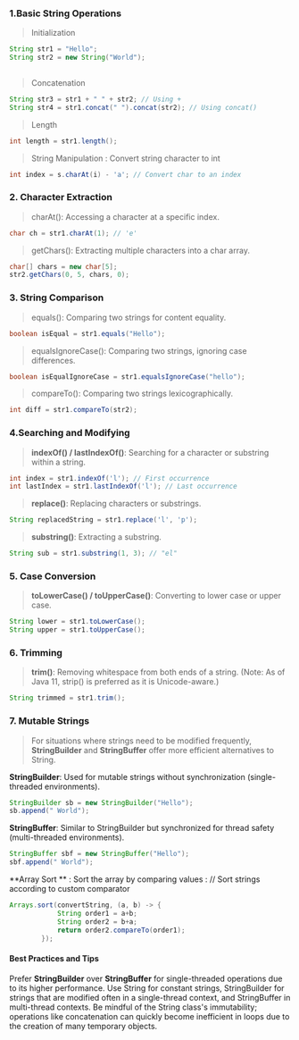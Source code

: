 ### 1.Basic String Operations
> Initialization
```java
String str1 = "Hello";
String str2 = new String("World");
 
```
>Concatenation
```java
String str3 = str1 + " " + str2; // Using +
String str4 = str1.concat(" ").concat(str2); // Using concat()
```
>Length
```java
int length = str1.length();
```
>String Manipulation : Convert string character to int
```java
int index = s.charAt(i) - 'a'; // Convert char to an index
```
### 2. Character Extraction
>charAt(): Accessing a character at a specific index.
```java
char ch = str1.charAt(1); // 'e'
```
>getChars(): Extracting multiple characters into a char array.
```java
char[] chars = new char[5];
str2.getChars(0, 5, chars, 0);
```
### 3. String Comparison
>equals(): Comparing two strings for content equality.
```java
boolean isEqual = str1.equals("Hello");
```
>equalsIgnoreCase(): Comparing two strings, ignoring case differences.
```java
boolean isEqualIgnoreCase = str1.equalsIgnoreCase("hello");
```
>compareTo(): Comparing two strings lexicographically.
```java
int diff = str1.compareTo(str2);
```
### 4.Searching and Modifying
>**indexOf() / lastIndexOf()**: Searching for a character or substring within a string.
```java
int index = str1.indexOf('l'); // First occurrence
int lastIndex = str1.lastIndexOf('l'); // Last occurrence
```
>**replace()**: Replacing characters or substrings.
```java
String replacedString = str1.replace('l', 'p');
```
>**substring()**: Extracting a substring.
```java
String sub = str1.substring(1, 3); // "el"
```
### 5. Case Conversion
>**toLowerCase() / toUpperCase()**: Converting to lower case or upper case.
```java
String lower = str1.toLowerCase();
String upper = str1.toUpperCase();
```
### 6. Trimming
>**trim()**: Removing whitespace from both ends of a string. (Note: As of Java 11, strip() is preferred as it is Unicode-aware.)
```java
String trimmed = str1.trim();
```
### 7. Mutable Strings
>For situations where strings need to be modified frequently, **StringBuilder** and **StringBuffer** offer more efficient alternatives to String.

**StringBuilder**: Used for mutable strings without synchronization (single-threaded environments).
```java
StringBuilder sb = new StringBuilder("Hello");
sb.append(" World");
```
**StringBuffer**: Similar to StringBuilder but synchronized for thread safety (multi-threaded environments).
```java
StringBuffer sbf = new StringBuffer("Hello");
sbf.append(" World");
```
**Array Sort ** : Sort the array by comparing values :  // Sort strings according to custom comparator
```java
Arrays.sort(convertString, (a, b) -> {
            String order1 = a+b;
            String order2 = b+a;
            return order2.compareTo(order1);
        });
```
#### Best Practices and Tips
Prefer **StringBuilder** over **StringBuffer** for single-threaded operations due to its higher performance.
Use String for constant strings, StringBuilder for strings that are modified often in a single-thread context, and StringBuffer in multi-thread contexts.
Be mindful of the String class's immutability; operations like concatenation can quickly become inefficient in loops due to the creation of many temporary objects.
